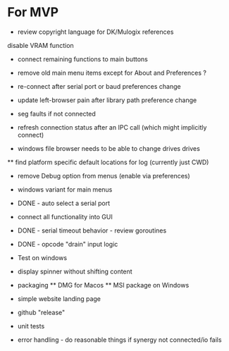 # For MVP

* review copyright language for DK/Mulogix references

disable VRAM function
* connect remaining functions to main buttons
* remove old main menu items except for About and Preferences ?

* re-connect after serial port or baud preferences change
* update left-browser pain after library path preference change

* seg faults if not connected
* refresh connection status after an IPC call (which might implicitly connect)

* windows file browser needs to be able to change drives
drives

** find platform specific default locations for log (currently just CWD)

* remove Debug option from menus (enable via preferences)

* windows variant for main menus

* DONE - auto select a serial port
* connect all functionality into GUI
* DONE - serial timeout behavior - review goroutines
* DONE - opcode "drain" input logic

* Test on windows

* display spinner without shifting content

* packaging
** DMG for Macos
** MSI package on Windows

* simple website landing page

* github "release"

* unit tests

* error handling - do reasonable things if synergy not connected/io fails
